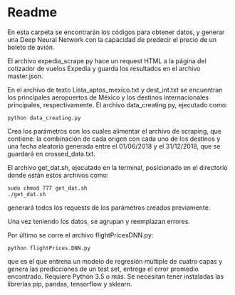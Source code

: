 # Readme

En esta carpeta se encontrarán los códigos para obtener datos, y generar una Deep Neural Network con la capacidad de predecir el precio de un boleto de avión.

El archivo expedia_scrape.py hace un request HTML a la página del cotizador de vuelos Expedia y guarda los resultados en el archivo master.json.

En el archivo de texto Lista_aptos_mexico.txt y dest_int.txt se encuentran los principales aeropuertos de México y los destinos internacionales principales, respectivamente. El archivo data_creating.py, ejecutado como:
```
python data_creating.py
```
Crea los parámetros con los cuales alimentar el archivo de scraping, que contiene: la combinación de cada origen con cada uno de los destinos y una fecha aleatoria generada entre el 01/06/2018 y el 31/12/2018, que se guardará en crossed_data.txt.

El archivo get_dat.sh, ejecutado en la terminal, posicionado en el directorio donde están estos archivos como:

```
sudo chmod 777 get_dat.sh
./get_dat.sh
```
generará todos los requests de los parámetros creados previamente.

Una vez teniendo los datos, se agrupan y reemplazan errores.

Por último se corre el archivo flightPricesDNN.py:
```
python flightPrices.DNN.py
```
que es el que entrena un modelo de regresión múltiple de cuatro capas y genera las predicciones de un test set, entrega el error promedio encontrado. Requiere Python 3.5 o más. Se necesitan tener instaladas las librerías pip, pandas, tensorflow y sklearn.
